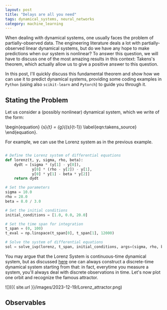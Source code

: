 ```yaml
---
layout: post
title: "Delays are all you need"
tags: dynamical_systems, neural_networks
category: machine_learning
---
```


When dealing with dynamical systems, one usually faces the problem of partially-observed data.
The engineering literature deals a lot with partially-observed linear dynamical systems, but do we have any hope to make predictions when our system is nonlinear?
To answer this question, we will have to discuss one of the most amazing results in this context: Takens's theorem, which actually allow us to give a positive answer to this question.

In this post, I'll quickly discuss this fundamental theorem and show how we can use it to predict dynamical systems, providing some coding examples in `Python` (using also `scikit-learn` and `Pytorch`) to guide you through it.

## Stating the Problem

Let us consider a (possibly nonlinear) dynamical system, which we write of the form:

\begin{equation}
  {s}_{t} =  {g}({s}_{t-1}) \label{eqn:takens_source}
\end{equation}.

For example, we can use the Lorenz system as in the previous example.

```python

# Define the Lorenz system of differential equations
def lorenz(t, y, sigma, rho, beta):
    dydt = [sigma * (y[1] - y[0]),
            y[0] * (rho - y[2]) - y[1],
            y[0] * y[1] - beta * y[2]]
    return dydt

# Set the parameters
sigma = 10.0
rho = 28.0
beta = 8.0 / 3.0

# Set the initial conditions
initial_conditions = [1.0, 0.0, 20.0]

# Set the time span for integration
t_span = (0, 100)
t_eval = np.linspace(t_span[0], t_span[1], 12000)

# Solve the system of differential equations
sol = solve_ivp(lorenz, t_span, initial_conditions, args=(sigma, rho, beta), t_eval=t_eval)
```
        
You may argue that the Lorenz System is continuous-time dynamical system, but as discussed [here](https://verzep.github.io/Dynamical-Systems/) one can always construct a discrete-time dynamical system starting from that:
in fact, everytime you measure a system, you'll always deal with discrete observations in time.
Let's now plot one orbit and recognize the famous attractor.


![]({{ site.url }}/images/2023-12-19/Lorenz_attractor.png)

## Observables
